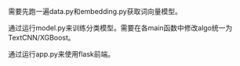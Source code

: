 需要先跑一遍data.py和embedding.py获取词向量模型。

通过运行model.py来训练分类模型。需要在各main函数中修改algo统一为TextCNN/XGBoost。

通过运行app.py来使用flask前端。


